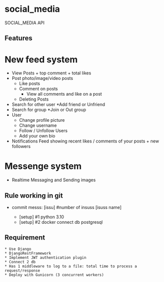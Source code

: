 # social_media
SOCIAL_MEDIA API 

## Features
# New feed system
* View Posts + top comment + total likes
* Post photo/image/video posts
    * Like posts
    * Comment on posts
        * View all comments  and like on a post
    * Deleting Posts
* Search for other user
   *Add friend or Unfriend
 * Search for group
   *Join or Out group
* User
    * Change profile picture
    * Change username
    * Follow / Unfollow Users
    * Add your own bio
* Notifications Feed showing recent likes / comments of your posts + new followers
# Messenge system
* Realtime Messaging and Sending images

## Rule working in git
* commit messs: [issu] #number of insuss [isuss name]

    * [setup] #1 python 3.10
    * [setup] #2 docker connect db postgresql

## Requirement
    * Use Django
    * DjangoRestFramework
    * Implement JWT authentication plugin
    * Connect 2 db
    * Has 1 middleware to log to a file: total time to process a request/response
    * Deploy with Gunicorn (3 concurrent workers)




